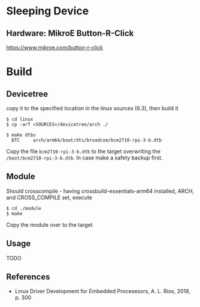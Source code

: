 # Sleeping Device

## Hardware: MikroE Button-R-Click

https://www.mikroe.com/button-r-click


# Build

## Devicetree

copy it to the specified location in the linux sources (6.3), then build it  
```
$ cd linux
$ cp -arf <SOURCES>/devicetree/arch ./

$ make dtbs
  DTC     arch/arm64/boot/dts/broadcom/bcm2710-rpi-3-b.dtb
```
Copy the file `bcm2710-rpi-3-b.dtb` to the target overwriting the `/boot/bcm2710-rpi-3-b.dtb`. In case make a safety backup first.  

## Module

Should crosscompile - having crossbuild-essentials-arm64 installed, ARCH, and CROSS_COMPILE set, execute  
```
$ cd ./module
$ make
```
Copy the module over to the target  

## Usage

TODO           


## References
* Linux Driver Development for Embedded Procesesors, A. L. Rios, 2018, p. 300  
